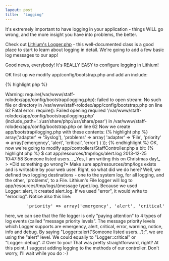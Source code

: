 ```yaml
---
layout: post
title:  "Logging"
---
```


It's extremely important to have logging in your application - things WILL go wrong, and the more insight you have into problems, the better.

Check out [Lithium's Logger.php](https://github.com/UnionOfRAD/lithium/blob/master/analysis/Logger.php) - this well-documented class is a good place to start to learn about logging in detail. We're going to add a few basic log messages to our app!

Good news, everybody! It's REALLY EASY to configure logging in Lithium!

OK first up we modify app/config/bootstrap.php and add an include:

{% highlight php %}
<?php
// ...

/**
 * This file contains configuration for logging
 */
require __DIR__ . '/bootstrap/logging.php';

// ...
{% endhighlight %}

Then, hit [http://staff-rolodex.localhost/staff](http://staff-rolodex.localhost/staff). You should see an error message:

<pre>
Warning: require(/var/www/staff-rolodex/app/config/bootstrap/logging.php): failed to open stream: No such file or directory in /var/www/staff-rolodex/app/config/bootstrap.php on line 62

Fatal error: require(): Failed opening required '/var/www/staff-rolodex/app/config/bootstrap/logging.php' (include_path='.:/usr/share/php:/usr/share/pear') in /var/www/staff-rolodex/app/config/bootstrap.php on line 62
</pre>

Now we create app/bootstrap/logging.php with these contents:

{% highlight php %}
<?php
use lithium\analysis\Logger;

Logger::config(array(
	'default' => array('adapter' => 'Syslog'),
	'problems' => array(
		'adapter' => 'File',
		'priority' => array('emergency', 'alert', 'critical', 'error')
	)
));
{% endhighlight %}

OK, now we're going to modify app/controllers/StaffController.php a bit:

{% highlight php %}
<?php
namespace app\controllers;

use app\models\Staff;
use lithium\action\DispatchException;
use lithium\analysis\Logger;

class StaffController extends \lithium\action\Controller {

	public function index() {
		$staffs = Staff::all();
		Logger::alert('Someone listed users...');
		return compact('staffs');
	}

    // ...
{% endhighlight %}

Now, hit the URL [http://staff-rolodex.localhost/staff](http://staff-rolodex.localhost/staff) to trigger a log write.

Finally, from the terminal, let's have a look at our log file:

<pre>
$ cat app/resources/tmp/logs/alert.log
2013-12-25 10:47:58 Someone listed users...
</pre>

_Yes, I am writing this on Christmas day!_

> *Did something go wrong?* Make sure app/resources/tmp/logs exists and is writeable by your web user.

Right, so what did we do here? Well, we defined two logging destinations - one to the system log, for all logging, and the other, 'problems', to a File. Lithium's File logger will log to app/resources/tmp/logs/{message type}.log. Because we used Logger::alert, it created alert.log. If we used "error", it would write to "error.log". Notice also this line:

<pre>
		'priority' => array('emergency', 'alert', 'critical', 'error')
</pre>

here, we can see that the file logger is only "paying attention" to 4 types of log events (called "message priority levels". The message priority levels which Logger supports are emergency, alert, critical, error, warning, notice, info and debug. By saying "Logger::alert('Someone listed users...');", we are using the "alert" level. We could equally to "Logger::critical" or "Logger::debug".

# Over to you!

That was pretty straightforward, right? At this point, I suggest adding logging to the methods of our controller. Don't worry, I'll wait while you do :-)
